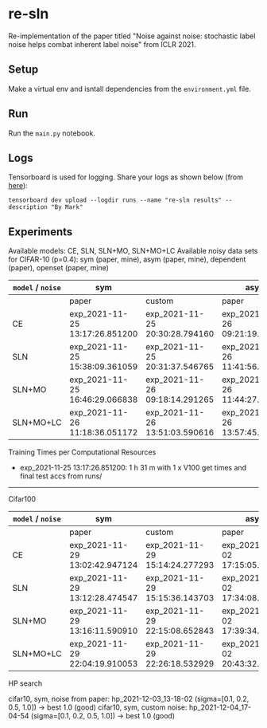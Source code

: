 #  re-sln

Re-implementation of the paper titled "Noise against noise: stochastic label noise helps combat inherent label noise" from ICLR 2021.

## Setup

Make a virtual env and isntall dependencies from the ```environment.yml``` file.

## Run

Run the ```main.py``` notebook.

## Logs

Tensorboard is used for logging. Share your logs as shown below (from [here](https://pytorch.org/tutorials/recipes/recipes/tensorboard_with_pytorch.html#share-tensorboard-dashboards)):
```
tensorboard dev upload --logdir runs --name "re-sln results" --description "By Mark"
```

## Experiments

Available models: CE, SLN, SLN+MO, SLN+MO+LC
Available noisy data sets for CIFAR-10 (p=0.4): sym (paper, mine), asym (paper, mine), dependent (paper), openset (paper, mine)

| `model` / `noise` | sym |  | asym |  | dependent |  | openset |  |
| - | - | - | - | - | - | - | - | - |
|  | paper | custom | paper | custom | paper | custom | paper | custom |
| CE | exp_2021-11-25 13:17:26.851200 | exp_2021-11-25 20:30:28.794160 | exp_2021-11-26 09:21:19.524188 | exp_2021-11-26 14:03:18.975684 | exp_2021-11-26 20:14:40.983299 | x | x | exp_2021-11-27 13:35:23.026659 |
| SLN | exp_2021-11-25 15:38:09.361059 | exp_2021-11-25 20:31:37.546765 | exp_2021-11-26 11:41:56.758060 | exp_2021-11-26 16:11:00.844488 | exp_2021-11-27 11:07:55.847340 | x | x | exp_2021-11-27 13:44:37.885816 |
|  SLN+MO | exp_2021-11-25 16:46:29.066838 | exp_2021-11-26 09:18:14.291265 | exp_2021-11-26 11:44:27.727904 | exp_2021-11-26 16:14:06.628600 | exp_2021-11-27 11:11:07.020347 | x | x | exp_2021-11-27 13:46:43.777573 |
| SLN+MO+LC | exp_2021-11-26 11:18:36.051172 | exp_2021-11-26 13:51:03.590616 | exp_2021-11-26 13:57:45.567433 | exp_2021-11-26 16:16:06.031597 | exp_2021-11-27 11:14:24.120092 | x | x | exp_2021-11-28 16:34:38.935269 |

Training Times per Computational Resources
- exp_2021-11-25 13:17:26.851200: 1 h 31 m with 1 x V100
get times and final test accs from runs/

---
Cifar100

| `model` / `noise` | sym |  | asym |  | dependent |  | openset |  |
| - | - | - | - | - | - | - | - | - |
|  | paper | custom | paper | custom | paper | custom | paper | custom |
| CE | exp_2021-11-29 13:02:42.947124 | exp_2021-11-29 15:14:24.277293  | exp_2021-12-02 17:15:05.141925 | exp_2021-12-02 20:50:30.272408 | exp_2021-12-03 12:09:50.374569 | x | x | x |
| SLN | exp_2021-11-29 13:12:28.474547 | exp_2021-11-29 15:15:36.143703 | exp_2021-12-02 17:34:08.440889 | exp_2021-12-02 20:55:53.387841 | exp_2021-12-03 14:37:51.783033 | x | x | x |
|  SLN+MO | exp_2021-11-29 13:16:11.590910 | exp_2021-11-29 22:15:08.652843 | exp_2021-12-02 17:39:34.952358 | exp_2021-12-03 11:53:37.290785 | exp_2021-12-03 14:43:27.237441 | x | x | x |
| SLN+MO+LC | exp_2021-11-29 22:04:19.910053 | exp_2021-11-29 22:26:18.532929 | exp_2021-12-02 20:43:32.204172 | exp_2021-12-03 12:01:04.662910 | exp_2021-12-03 14:51:11.441549 | x | x | x |


HP search

cifar10, sym, noise from paper: hp_2021-12-03_13-18-02 (sigma=[0.1, 0.2, 0.5, 1.0]) -> best 1.0 (good)
cifar10, sym, custom noise: hp_2021-12-04_17-04-54 (sigma=[0.1, 0.2, 0.5, 1.0]) -> best 1.0 (good)
